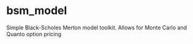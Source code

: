 # bsm_model
Simple Black-Scholes Merton model toolkit. Allows for Monte Carlo and Quanto option pricing
